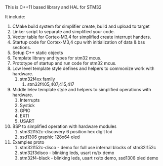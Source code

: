 This is C++11 based library and HAL for STM32

It include:

1. CMake build system for simplifier create, build and upload to target
2. Linker script to separate and simplified your code.
3. Vector table for Cortex-M3,4 for simplified create interrupt handers.
4. Startup code for Cortex-M3,4 cpu with initialization of data & bss sections.
5. Setup C++ static objects
6. Template library and types for stm32 mcus.
7. Prototype of startup and run code for stm32 mcus.
8. Low level template style defines and helpers to commonize work with hardware.
    1. stm32f4xx family
        1. stm32f405,407,415,417 
9. Middle lelev template style and helpers to simplified operations with hardware.
    1. Interrupts
    2. Systick
    3. GPIO
    4. EXTI
    5. USART
10. BSP to simplified operation with hardware modules
    1. stm32l152c-discovery 6 position hex digit lcd
    2. ssd1306 graphic 128x64 oled
11. Examples proto
    1. stm32l152c-disco - demo for full use internal blocks of stm32l152c
    2. stm32f3disco - blinking leds, usart rx/tx demo
    3. stm32f4-black - blinking leds, usart rx/tx demo, ssd1306 oled demo
